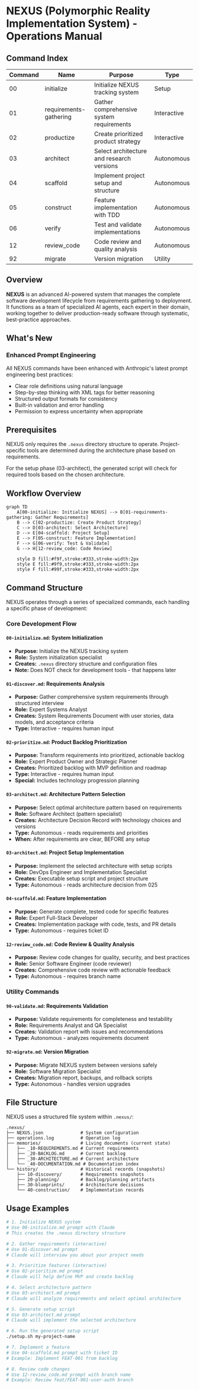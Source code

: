 # NEXUS (Polymorphic Reality Implementation System) - Operations Manual

## Command Index

| Command | Name | Purpose | Type |
|---------|------|---------|------|
| 00 | initialize | Initialize NEXUS tracking system | Setup |
| 01 | requirements-gathering | Gather comprehensive system requirements | Interactive |
| 02 | productize | Create prioritized product strategy | Interactive |
| 03 | architect | Select architecture and research versions | Autonomous |
| 04 | scaffold | Implement project setup and structure | Autonomous |
| 05 | construct | Feature implementation with TDD | Autonomous |
| 06 | verify | Test and validate implementations | Autonomous |
| 12 | review_code | Code review and quality analysis | Autonomous |
| 92 | migrate | Version migration | Utility |

## Overview

**NEXUS** is an advanced AI-powered system that manages the complete software development lifecycle from requirements gathering to deployment. It functions as a team of specialized AI agents, each expert in their domain, working together to deliver production-ready software through systematic, best-practice approaches.

## What's New

### Enhanced Prompt Engineering
All NEXUS commands have been enhanced with Anthropic's latest prompt engineering best practices:
- Clear role definitions using natural language
- Step-by-step thinking with XML tags for better reasoning
- Structured output formats for consistency
- Built-in validation and error handling
- Permission to express uncertainty when appropriate

## Prerequisites

NEXUS only requires the `.nexus` directory structure to operate. Project-specific tools are determined during the architecture phase based on requirements.

For the setup phase (03-architect), the generated script will check for required tools based on the chosen architecture.

## Workflow Overview

```mermaid
graph TD
    A[00-initialize: Initialize NEXUS] --> B[01-requirements-gathering: Gather Requirements]
    B --> C[02-productize: Create Product Strategy]
    C --> D[03-architect: Select Architecture]
    D --> E[04-scaffold: Project Setup]
    E --> F[05-construct: Feature Implementation]
    F --> G[06-verify: Test & Validate]
    G --> H[12-review_code: Code Review]
    
    style D fill:#f9f,stroke:#333,stroke-width:2px
    style E fill:#9f9,stroke:#333,stroke-width:2px
    style F fill:#99f,stroke:#333,stroke-width:2px
```

## Command Structure

NEXUS operates through a series of specialized commands, each handling a specific phase of development:

### Core Development Flow

#### `00-initialize.md`: System Initialization
- **Purpose:** Initialize the NEXUS tracking system
- **Role:** System initialization specialist
- **Creates:** `.nexus` directory structure and configuration files
- **Note:** Does NOT check for development tools - that happens later

#### `01-discover.md`: Requirements Analysis
- **Purpose:** Gather comprehensive system requirements through structured interview
- **Role:** Expert Systems Analyst
- **Creates:** System Requirements Document with user stories, data models, and acceptance criteria
- **Type:** Interactive - requires human input

#### `02-prioritize.md`: Product Backlog Prioritization
- **Purpose:** Transform requirements into prioritized, actionable backlog
- **Role:** Expert Product Owner and Strategic Planner
- **Creates:** Prioritized backlog with MVP definition and roadmap
- **Type:** Interactive - requires human input
- **Special:** Includes technology progression planning

#### `03-architect.md`: Architecture Pattern Selection
- **Purpose:** Select optimal architecture pattern based on requirements
- **Role:** Software Architect (pattern specialist)
- **Creates:** Architecture Decision Record with technology choices and versions
- **Type:** Autonomous - reads requirements and priorities
- **When:** After requirements are clear, BEFORE any setup

#### `03-architect.md`: Project Setup Implementation
- **Purpose:** Implement the selected architecture with setup scripts
- **Role:** DevOps Engineer and Implementation Specialist
- **Creates:** Executable setup script and project structure
- **Type:** Autonomous - reads architecture decision from 025

#### `04-scaffold.md`: Feature Implementation
- **Purpose:** Generate complete, tested code for specific features
- **Role:** Expert Full-Stack Developer
- **Creates:** Implementation package with code, tests, and PR details
- **Type:** Autonomous - requires ticket ID

#### `12-review_code.md`: Code Review & Quality Analysis
- **Purpose:** Review code changes for quality, security, and best practices
- **Role:** Senior Software Engineer (code reviewer)
- **Creates:** Comprehensive code review with actionable feedback
- **Type:** Autonomous - requires branch name

### Utility Commands

#### `90-validate.md`: Requirements Validation
- **Purpose:** Validate requirements for completeness and testability
- **Role:** Requirements Analyst and QA Specialist
- **Creates:** Validation report with issues and recommendations
- **Type:** Autonomous - analyzes requirements document


#### `92-migrate.md`: Version Migration
- **Purpose:** Migrate NEXUS system between versions safely
- **Role:** Software Migration Specialist
- **Creates:** Migration report, backups, and rollback scripts
- **Type:** Autonomous - handles version upgrades

## File Structure

NEXUS uses a structured file system within `.nexus/`:

```
.nexus/
├── NEXUS.json              # System configuration
├── operations.log          # Operation log
├── memories/               # Living documents (current state)
│   ├── _10-REQUIREMENTS.md # Current requirements
│   ├── _20-BACKLOG.md      # Current backlog  
│   ├── _30-ARCHITECTURE.md # Current architecture
│   └── _40-DOCUMENTATION.md # Documentation index
└── history/                # Historical records (snapshots)
    ├── 10-discovery/       # Requirements snapshots
    ├── 20-planning/        # Backlog/planning artifacts
    ├── 30-blueprints/      # Architecture decisions
    └── 40-construction/    # Implementation records
```

## Usage Examples

```bash
# 1. Initialize NEXUS system
# Use 00-initialize.md prompt with Claude
# This creates the .nexus directory structure

# 2. Gather requirements (interactive)
# Use 01-discover.md prompt
# Claude will interview you about your project needs

# 3. Prioritize features (interactive)  
# Use 02-prioritize.md prompt
# Claude will help define MVP and create backlog

# 4. Select architecture pattern
# Use 03-architect.md prompt
# Claude will analyze requirements and select optimal architecture

# 5. Generate setup script
# Use 03-architect.md prompt
# Claude will implement the selected architecture

# 6. Run the generated setup script
./setup.sh my-project-name

# 7. Implement a feature
# Use 04-scaffold.md prompt with ticket ID
# Example: Implement FEAT-001 from backlog

# 8. Review code changes
# Use 12-review_code.md prompt with branch name
# Example: Review feat/FEAT-001-user-auth branch
```